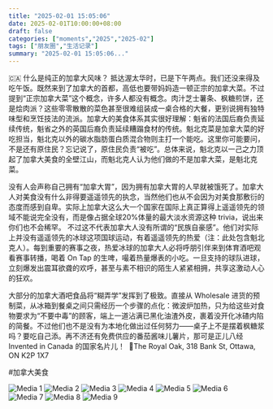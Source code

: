 ```yaml
---
title: "2025-02-01 15:05:06"
date: 2025-02-01T10:00:00+08:00
draft: false
categories: ["moments","2025","2025-02"]
tags: ["朋友圈","生活记录"]
summary: "2025-02-01 15:05:06..."
---
```


🇨🇦 什么是纯正的加拿大风味？
​
​抵达渥太华时，已是下午两点。我们还没来得及吃午饭。既然来到了加拿大的首都，高低也要带妈妈造一顿正宗的加拿大菜。不过提到“正宗加拿大菜”这个概念，许多人都没有概念。肉汁芝士薯条、枫糖煎饼，还是烩肉派？这些零零散散的菜色甚至很难组装成一桌合格的大餐，更别说拥有独特味型和烹饪技法的流派。
​
加拿大的美食体系其实很好理解：魁省的法国后裔负责延续传统，魁省之外的英国后裔负责延续糟蹋食材的传统。魁北克菜是加拿大菜的好吃担当，魁北克以外的碳水脂肪蛋白质混合物则主打一个能吃。这里你可能要问，不是还有原住民？忘记说了，原住民负责“被吃”。总体来说，魁北克以一己之力顶起了加拿大美食的全壁江山，而魁北克人认为他们做的不是加拿大菜，是魁北克菜。

​没有人会声称自己拥有“加拿大胃”，因为拥有加拿大胃的人早就被饿死了。加拿大人对美食没有什么非得要遥遥领先的执念，当然他们也从不会因为对美食那敷衍的态度而感到自卑。实际上加拿大这么大一个国家在国际上真正算得上遥遥领先的领域不能说完全没有，而是像占据全球20%体量的最大淡水资源这种 trivia，说出来你们也不会稀罕。
​
​不过这不代表加拿大人没有所谓的“民族自豪感”。他们对实际上并没有遥遥领先的冰球这项国球运动，有着遥遥领先的热爱（注：此处包含魁北克人）。每到重要的赛事之夜，热爱冰球的加拿大人必将呼朋引伴来到体育酒吧观看赛事转播，喝着 On Tap 的生啤，嘬着热量爆表的小吃。一旦支持的球队进球，立刻爆发出震耳欲聋的欢呼，甚至与素不相识的陌生人紧紧相拥，共享这激动人心的狂欢。​

大部分的加拿大酒吧食品将“糊弄学”发挥到了极致。直接从 Wholesale 进货的预制菜，从冰箱到餐桌之间只需经历一个步骤的点化：微波炉加热，只为给这些对食物要求为“不要中毒”的顾客，端上一道沾满已黑化油渣外皮，裹着没开化冰碴内陷的简餐。不过他们也不是没有为本地化做出过任何努力——桌子上不是摆着枫糖浆吗？要吃自己添。再不济还有免费供应的番茄酱味儿薯片，那可是正儿八经 Invented in Canada 的国家名片儿！
​
📍The Royal Oak, 318 Bank St, Ottawa, ON K2P 1X7

​#加拿大美食

![Media 1](/Moments/photos/2025-02-01/202502011505060.jpg)
![Media 2](/Moments/photos/2025-02-01/202502011505061.jpg)
![Media 3](/Moments/photos/2025-02-01/202502011505062.jpg)
![Media 4](/Moments/photos/2025-02-01/202502011505063.jpg)
![Media 5](/Moments/photos/2025-02-01/202502011505064.jpg)
![Media 6](/Moments/photos/2025-02-01/202502011505065.jpg)
![Media 7](/Moments/photos/2025-02-01/202502011505066.jpg)
![Media 8](/Moments/photos/2025-02-01/202502011505067.jpg)
![Media 9](/Moments/photos/2025-02-01/202502011505068.jpg)

